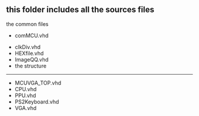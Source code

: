 this folder includes all the sources files
----
the common files
+ comMCU.vhd
- clkDiv.vhd
- HEXfile.vhd
- ImageQQ.vhd
- the structure
----
- MCUVGA_TOP.vhd
- CPU.vhd
- PPU.vhd
- PS2Keyboard.vhd
- VGA.vhd
